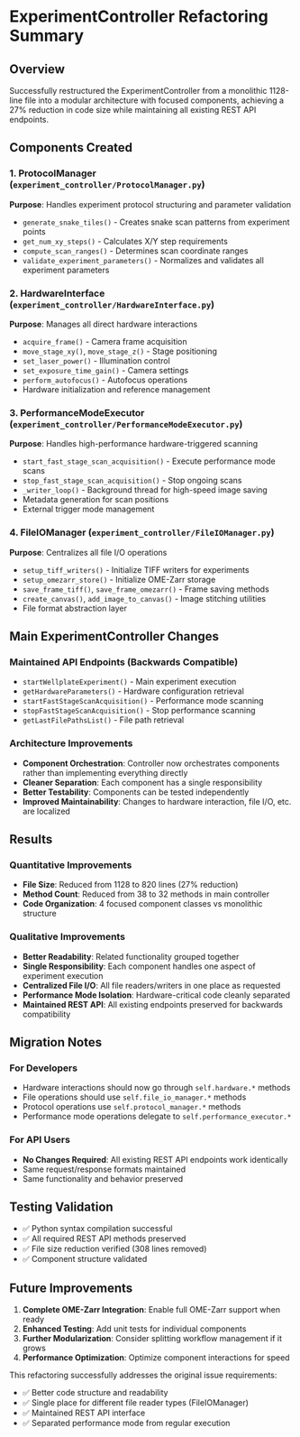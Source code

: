 # ExperimentController Refactoring Summary

## Overview
Successfully restructured the ExperimentController from a monolithic 1128-line file into a modular architecture with focused components, achieving a 27% reduction in code size while maintaining all existing REST API endpoints.

## Components Created

### 1. ProtocolManager (`experiment_controller/ProtocolManager.py`)
**Purpose**: Handles experiment protocol structuring and parameter validation
- `generate_snake_tiles()` - Creates snake scan patterns from experiment points
- `get_num_xy_steps()` - Calculates X/Y step requirements
- `compute_scan_ranges()` - Determines scan coordinate ranges
- `validate_experiment_parameters()` - Normalizes and validates all experiment parameters

### 2. HardwareInterface (`experiment_controller/HardwareInterface.py`)
**Purpose**: Manages all direct hardware interactions
- `acquire_frame()` - Camera frame acquisition
- `move_stage_xy()`, `move_stage_z()` - Stage positioning
- `set_laser_power()` - Illumination control
- `set_exposure_time_gain()` - Camera settings
- `perform_autofocus()` - Autofocus operations
- Hardware initialization and reference management

### 3. PerformanceModeExecutor (`experiment_controller/PerformanceModeExecutor.py`)
**Purpose**: Handles high-performance hardware-triggered scanning
- `start_fast_stage_scan_acquisition()` - Execute performance mode scans
- `stop_fast_stage_scan_acquisition()` - Stop ongoing scans
- `_writer_loop()` - Background thread for high-speed image saving
- Metadata generation for scan positions
- External trigger mode management

### 4. FileIOManager (`experiment_controller/FileIOManager.py`)
**Purpose**: Centralizes all file I/O operations
- `setup_tiff_writers()` - Initialize TIFF writers for experiments
- `setup_omezarr_store()` - Initialize OME-Zarr storage
- `save_frame_tiff()`, `save_frame_omezarr()` - Frame saving methods
- `create_canvas()`, `add_image_to_canvas()` - Image stitching utilities
- File format abstraction layer

## Main ExperimentController Changes

### Maintained API Endpoints (Backwards Compatible)
- `startWellplateExperiment()` - Main experiment execution
- `getHardwareParameters()` - Hardware configuration retrieval  
- `startFastStageScanAcquisition()` - Performance mode scanning
- `stopFastStageScanAcquisition()` - Stop performance scanning
- `getLastFilePathsList()` - File path retrieval

### Architecture Improvements
- **Component Orchestration**: Controller now orchestrates components rather than implementing everything directly
- **Cleaner Separation**: Each component has a single responsibility
- **Better Testability**: Components can be tested independently
- **Improved Maintainability**: Changes to hardware interaction, file I/O, etc. are localized

## Results

### Quantitative Improvements
- **File Size**: Reduced from 1128 to 820 lines (27% reduction)
- **Method Count**: Reduced from 38 to 32 methods in main controller
- **Code Organization**: 4 focused component classes vs monolithic structure

### Qualitative Improvements
- **Better Readability**: Related functionality grouped together
- **Single Responsibility**: Each component handles one aspect of experiment execution
- **Centralized File I/O**: All file readers/writers in one place as requested
- **Performance Mode Isolation**: Hardware-critical code cleanly separated
- **Maintained REST API**: All existing endpoints preserved for backwards compatibility

## Migration Notes

### For Developers
- Hardware interactions should now go through `self.hardware.*` methods
- File operations should use `self.file_io_manager.*` methods  
- Protocol operations use `self.protocol_manager.*` methods
- Performance mode operations delegate to `self.performance_executor.*`

### For API Users
- **No Changes Required**: All existing REST API endpoints work identically
- Same request/response formats maintained
- Same functionality and behavior preserved

## Testing Validation
- ✅ Python syntax compilation successful
- ✅ All required REST API methods preserved
- ✅ File size reduction verified (308 lines removed)
- ✅ Component structure validated

## Future Improvements
1. **Complete OME-Zarr Integration**: Enable full OME-Zarr support when ready
2. **Enhanced Testing**: Add unit tests for individual components
3. **Further Modularization**: Consider splitting workflow management if it grows
4. **Performance Optimization**: Optimize component interactions for speed

This refactoring successfully addresses the original issue requirements:
- ✅ Better code structure and readability
- ✅ Single place for different file reader types (FileIOManager)
- ✅ Maintained REST API interface
- ✅ Separated performance mode from regular execution